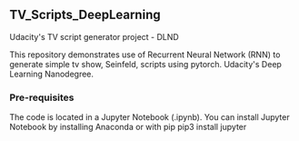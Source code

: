 ## TV_Scripts_DeepLearning
Udacity's TV script generator project - DLND

This repository demonstrates use of Recurrent Neural Network (RNN) to generate simple tv show, Seinfeld, scripts using pytorch. Udacity's Deep Learning Nanodegree.

### Pre-requisites
The code is located in a Jupyter Notebook (.ipynb). You can install Jupyter Notebook by installing Anaconda or with pip
pip3 install jupyter

